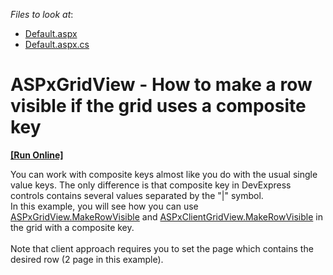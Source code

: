 <!-- default file list -->
*Files to look at*:

* [Default.aspx](./CS/Default.aspx)
* [Default.aspx.cs](./CS/Default.aspx.cs)
<!-- default file list end -->
# ASPxGridView - How to make a row visible if the grid uses a composite key
<!-- run online -->
**[[Run Online]](https://codecentral.devexpress.com/t226170)**
<!-- run online end -->


<p>You can work with composite keys almost like you do with the usual single value keys. The only difference is that composite key in DevExpress controls contains several values separated by the "|" symbol.<br />In this example, you will see how you can use <a href="https://documentation.devexpress.com/#AspNet/DevExpressWebASPxGridView_MakeRowVisibletopic">ASPxGridView.MakeRowVisible</a> and <a href="https://documentation.devexpress.com/#AspNet/DevExpressWebScriptsASPxClientGridView_MakeRowVisibletopic">ASPxClientGridView.MakeRowVisible</a> in the grid with a composite key.<br /><br />Note that client approach requires you to set the page which contains the desired row (2 page in this example).</p>

<br/>


